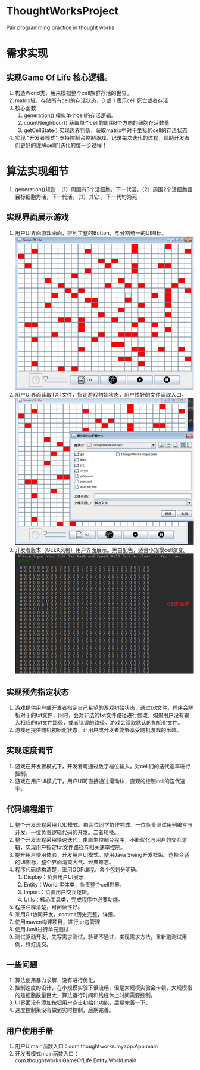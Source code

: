# ThoughtWorksProject
Pair programming practice in thought works

# 需求实现
## 实现Game Of Life 核心逻辑。
1. 构造World类，用来模拟整个cell族群存活的世界。
2. matrix域，存储所有cell的存活状态，0 或 1 表示cell 死亡或者存活
3. 核心函数
    1. generation() 模拟单个cell的存活逻辑。
    2. countNeighbour() 获取单个cell的周围8个方向的细胞存活数量
    3. getCellState() 实现边界判断，获取matrix中对于坐标的cell的存活状态
4. 实现 "开发者模式" 支持控制台控制游戏，记录每次迭代的过程，帮助开发者们更好的理解cell们迭代的每一步过程！
# 算法实现细节
1. generation()规则：（1）周围有3个活细胞，下一代活。（2）周围2个活细胞且目标细胞为活，下一代活。（3）其它 ，下一代均为死

## 实现界面展示游戏
1. 用户UI界面游戏画面，排列工整的Button，与分割统一的UI图标。
![avatar](Image/1.png)
2. 用户UI界面读取TXT文件，指定游戏初始状态，用户性好的文件读取入口。
![avatar](Image/2.png)
3. 开发者版本（GEEK风格）用户界面展示。黑白配色，适合小规模cell演变。
![avatar](Image/3.png)

## 实现预先指定状态
1. 游戏提供用户或开发者指定自己希望的游戏初始状态，通过txt文件，程序会解析对于的txt文件，同时，会对非法的txt文件路径进行修改。如果用户没有输入相应的txt文件路径，或者错误的路径。游戏会读取默认的初始化文件。
2. 游戏还提供随机初始化状态，让用户或开发者能够享受随机游戏的乐趣。

## 实现速度调节
1. 游戏在开发者模式下，开发者可通过数字档位输入，对cell们的迭代速率进行控制。
2. 游戏在用户UI模式下，用户UI可直接通过滑动块，直观的控制cell的迭代速率。

## 代码编程细节
1. 整个开发流程采用TDD模式。由两位同学协作完成。一位负责测试用例编写与开发，一位负责逻辑代码的开发。二者轮换。
2. 整个开发流程采用快速迭代，由原生控制台程序，不断优化与用户的交互逻辑，实现用户指定txt文件路径与相关速率控制。
3. 提升用户使用体验，开发用户UI模式。使用Java Swing开发框架。选择合适的UI图标，整个界面清爽大气、经典难忘。
4. 程序代码结构清楚，采用OOP编程。各个包划分明确。
    1. Display：负责用户UI展示
    2. Entity：World 实体类，负责整个cell世界。
    3. Import：负责用户交互逻辑。
    4. Utils：核心工具类，完成程序中必要功能。
5. 程序注释清楚，可阅读性好。
6. 采用Git协同开发。commit历史完整，详细。
7. 使用maven构建项目，进行jar包管理
8. 使用Junit进行单元测试
9. 测试驱动开发，先写需求测试，验证不通过，实现需求方法，重新跑测试用例，绿灯提交。

## 一些问题
1. 算法使用暴力求解，没有进行优化。
2. 控制速度的设计，在小规模实验下很流畅，但是大规模实验会卡顿，大规模指的是细胞数量巨大，算法运行时间和线程休止时间需要控制。
3. UI界面没有添加按钮用户点击初始化功能，后期完善一下。
4. 速度控制条没有做到实时控制，后期完善。

## 用户使用手册
1. 用户UImain函数入口：com.thoughtworks.myapp.App.main
2. 开发者模式main函数入口：com.thoughtworks.GameOfLife.Entity.World.main
